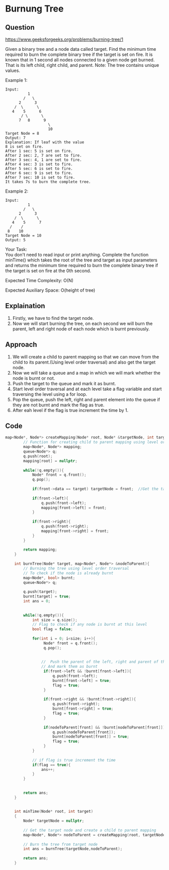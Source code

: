 # Burnung Tree

## Question
https://www.geeksforgeeks.org/problems/burning-tree/1
 
Given a binary tree and a node data called target. Find the minimum time required to burn the complete binary tree if the target is set on fire. It is known that in 1 second all nodes connected to a given node get burned. That is its left child, right child, and parent.
Note: The tree contains unique values.

Example 1:
```
Input:      
          1
        /   \
      2      3
    /  \      \
   4    5      6
       / \      \
      7   8      9
                   \
                   10
Target Node = 8
Output: 7
Explanation: If leaf with the value 
8 is set on fire. 
After 1 sec: 5 is set on fire.
After 2 sec: 2, 7 are set to fire.
After 3 sec: 4, 1 are set to fire.
After 4 sec: 3 is set to fire.
After 5 sec: 6 is set to fire.
After 6 sec: 9 is set to fire.
After 7 sec: 10 is set to fire.
It takes 7s to burn the complete tree.
```
Example 2:
```
Input:       
          1
        /   \
      2      3
    /  \      \
   4    5      7
  /    / 
 8    10
Target Node = 10
Output: 5
```
Your Task:  
You don't need to read input or print anything. Complete the function minTime() which takes the root of the tree and target as input parameters and returns the minimum time required to burn the complete binary tree if the target is set on fire at the 0th second.


Expected Time Complexity: O(N)

Expected Auxiliary Space: O(height of tree)

## Explaination
1. Firstly, we have to find the target node.
2. Now we will start burning the tree, on each second we will burn the parent, left and right node of each node which is burnt previously.

## Approach
1. We will create a child to parent mapping so that we can move from the child to its parent.(Using level order traversal) and also get the target node.
2. Now we will take a queue and a map in which we will mark whether the node is burnt or not.
3. Push the target to the queue and mark it as burnt.
4. Start level order traversal and at each level take a flag variable and start traversing the level using a for loop.
5. Pop the queue, push the left, right and parent element into the queue if they are not burnt and mark the flag as true.
6. After eah level if the flag is true increment the time by 1.

## Code
```cpp
map<Node*, Node*> createMapping(Node* root, Node* &targetNode, int target){
        // Function for creating child to parent mapping using level order traversal
        map<Node*, Node*> mapping;
        queue<Node*> q;
        q.push(root);
        mapping[root] = nullptr;
        
        while(!q.empty()){
            Node* front = q.front();
            q.pop();
            
            if(front->data == target) targetNode = front;  //Get the target node
            
            if(front->left){
                q.push(front->left);
                mapping[front->left] = front;
            }
            
            if(front->right){
                q.push(front->right);
                mapping[front->right] = front;
            }
        }
        
        return mapping;
    }
    
    int burnTree(Node* target, map<Node*, Node*> &nodeToParent){
        // Burning the tree using level order traversal
        // To check if the node is already burnt
        map<Node*, bool> burnt;
        queue<Node*> q;
        
        q.push(target);
        burnt[target] = true;
        int ans = 0;
        
        
        while(!q.empty()){
            int size = q.size();
            // Flag to check if any node is burnt at this level
            bool flag = false;
            
            for(int i = 0; i<size; i++){
                 Node* front = q.front();
                 q.pop();
                 
                 
                //  Push the parent of the left, right and parent of the current node into the queue if they are not burnt
                // And mark them as burnt
                 if(front->left && !burnt[front->left]){
                     q.push(front->left);
                     burnt[front->left] = true;
                     flag = true;
                 }
                 
                 if(front->right && !burnt[front->right]){
                     q.push(front->right);
                     burnt[front->right] = true;
                     flag = true;
                 }
                 
                 if(nodeToParent[front] && !burnt[nodeToParent[front]]){
                     q.push(nodeToParent[front]);
                     burnt[nodeToParent[front]] = true;
                     flag = true;
                 }
            }
            
            // if flag is true increment the time
            if(flag == true){
                ans++;
            }
        }
        
        
        return ans;
    }
    
  
    int minTime(Node* root, int target) 
    {
        Node* targetNode = nullptr;
        
        // Get the target node and create a child to parent mapping
        map<Node*, Node*> nodeToParent = createMapping(root, targetNode, target);
        
        // Burn the tree from target node
        int ans = burnTree(targetNode,nodeToParent);
        
        return ans;
    }
```
